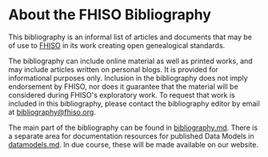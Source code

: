 About the FHISO Bibliography
============================

This bibliography is an informal list of articles and documents that may
be of use to [FHISO](http://fhiso.org/) in its work creating open
genealogical standards.

The bibliography can include online material as well as printed works,
and may include articles written on personal blogs.  It is provided for
informational purposes only.  Inclusion in the bibliography does not
imply endorsement by FHISO, nor does it guarantee that the material will
be considered during FHISO's exploratory work.  To request that work is
included in this bibliography, please contact the bibliography editor by
email at <bibliography@fhiso.org>.

The main part of the bibliography can be found in [bibliography.md](bibliography.md). There is a separate area for documentation resources for published Data Models in [datamodels.md](datamodels.md). In due course, these will be made available on our website.
